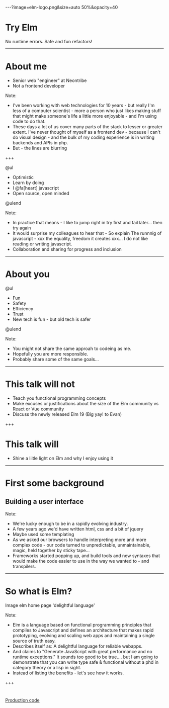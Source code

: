 ---?image=elm-logo.png&size=auto 50%&opacity=40
# Try Elm
No runtime errors. Safe and fun refactors!

---

# About me

- Senior web "engineer" at Neontribe
- Not a frontend developer

Note:

- I've been working with web technologies for 10 years - but really I'm less of a computer scientist - more a person who just likes making stuff that might make someone's life a little more enjoyable - and I'm using code to do that.  
- These days a lot of us cover many parts of the stack to lesser or greater extent. I've never thought of myself as a frontend dev - because I can't do visual design - and the bulk of my coding experience is in writing backends and APIs in php.
- But - the lines are blurring


+++

@ul

- Optimistic
- Learn by doing
- I @fa[heart] javascript
- Open source, open minded

@ulend

Note:

- In practice that means - I like to jump right in try first and fail later... then try again
- It would surprise my colleagues to hear that - So explain The runnnig of javascript - xxx the equality, freedom it creates xxx... I do not like reading or writing javascript.
- Collaboration and sharing for progress and inclusion

---

# About you

@ul

- Fun
- Safety
- Efficiency
- Trust
- New tech is fun - but old tech is safer

@ulend

Note:

- You might not share the same approah to codeing as me.
- Hopefully you are more responsible.
- Probably share some of the same goals...

---

# This talk will not

- Teach you functional programming concepts
- Make excuses or justifications about the size of the Elm community vs React or Vue community
- Discuss the newly released Elm 19 (Big yay! to Evan)

+++

# This talk will

- Shine a liitle light on Elm and why I enjoy using it

---

# First some background
## Building a user interface

Note:
- We're lucky enough to be in a rapidly evolving industry.
- A few years ago we'd have written html, css and a bit of jquery
- Maybe used some templating
- As we asked our browsers to handle interpreting more and more complex code - our code turned to unpredictable, unmaintainable, magic, held together by sticky tape...
- Frameworks started popping up, and build tools and new syntaxes that would make the code easier to use in the way we wanted to - and transpilers.

---

# So what is Elm?

Image elm home page 'delightful language'

Note:
- Elm is a language based on functional programming principles that compiles to Javascript and defines an architecture that makes rapid prototyping, evolving and scaling web apps and maintaining a single source of truth easy.
- Describes itself as: A delightful language for reliable webapps.
- And claims to "Generate JavaScript with great performance and no runtime exceptions." It sounds too good to be true.... but I am going to demonstrate that you can write type safe & functional without a phd in category theory or a lisp in sight.
- Instead of listing the benefits - let's see how it works.

+++



#
[Production code](https://github.co.uk/katjam/elm-pic-story-site)
